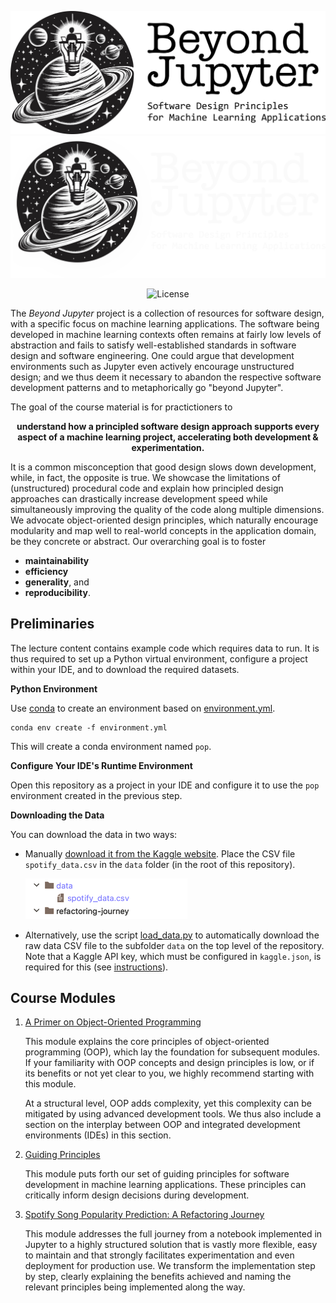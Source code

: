 

<p align="center" style="text-align:center">
  <img src="resources/beyond-jupyter-logo.png#gh-light-mode-only" style="width:600px">
  <img src="resources/beyond-jupyter-logo-dark-mode.png#gh-dark-mode-only" style="width:600px">
  <br>
  <div align="center" style="text-align:center">
  <a href="https://creativecommons.org/licenses/by-sa/4.0/" style="text-decoration:none"><img src="https://img.shields.io/badge/License-CC_BY--SA_4.0-lightgrey.svg" alt="License"></a>
  </div>
</p>

The *Beyond Jupyter* project is a collection of resources for software design,
with a specific focus on machine learning applications.
The software being developed in machine learning contexts often remains at fairly low levels of abstraction and fails to satisfy well-established standards in software design and software engineering.
One could argue that development environments such as Jupyter even actively encourage unstructured design; 
and we thus deem it necessary to abandon the respective software development patterns and to metaphorically go "beyond Jupyter".

The goal of the course material is for practictioners to 

<p align="center" style="text-align:center"><b>
understand how a principled software design approach supports every aspect of a machine learning project, accelerating both development & experimentation.
</b></p>

It is a common misconception that good design slows down development, while, in fact, the opposite is true.
We showcase the limitations of (unstructured) procedural code and explain how principled design approaches can drastically increase development speed while simultaneously improving the quality of the code along multiple dimensions.
We advocate object-oriented design principles, which naturally encourage modularity and map well to real-world concepts in the application domain, be they concrete or abstract.
Our overarching goal is to foster
 * **maintainability**
 * **efficiency** 
 * **generality**, and
 * **reproducibility**.


## Preliminaries

The lecture content contains example code which requires data to run.
It is thus required to set up a Python virtual environment, configure a project within your IDE,
and to download the required datasets.

**Python Environment**

Use [conda](https://docs.conda.io/projects/miniconda/en/latest/) to create an environment based on [environment.yml](environment.yml).

    conda env create -f environment.yml

This will create a conda environment named `pop`.

**Configure Your IDE's Runtime Environment**

Open this repository as a project in your IDE and configure it to use the `pop` environment created in the previous step.

**Downloading the Data**

You can download the data in two ways:

 * Manually [download it from the Kaggle website](https://www.kaggle.com/datasets/amitanshjoshi/spotify-1million-tracks).
   Place the CSV file `spotify_data.csv` in the `data` folder (in the root of this repository).

   ![data_folder](resources/data_folder.png)

 * Alternatively, use the script [load_data.py](load_data.py) to automatically download the raw data CSV file to the subfolder
   `data` on the top level of the repository.
   Note that a Kaggle API key, which must be configured in `kaggle.json`, is required for this 
   (see [instructions](https://www.kaggle.com/docs/api)).


## Course Modules

 1. [A Primer on Object-Oriented Programming](oop-essentials/README.md)

    This module explains the core principles of object-oriented programming (OOP), which lay the foundation for subsequent modules.
    If your familiarity with OOP concepts and design principles is low, or if its benefits or not yet clear to you,
    we highly recommend starting with this module.
    
    At a structural level, OOP adds complexity, yet this complexity can be mitigated by using advanced development tools.
    We thus also include a section on the interplay between OOP and integrated development environments (IDEs) in this section.


 2. [Guiding Principles](Guiding-Principles.md)

    This module puts forth our set of guiding principles for software development in machine learning applications.
    These principles can critically inform design decisions during development.

 2. [Spotify Song Popularity Prediction: A Refactoring Journey](refactoring-journey/README.md) 
 
    This module addresses the full journey from a notebook implemented in Jupyter to a highly structured solution that is vastly more flexible, easy to maintain and that strongly facilitates experimentation and even deployment for production use.
    We transform the implementation step by step, clearly explaining the benefits achieved and naming the relevant principles being implemented along the way.
